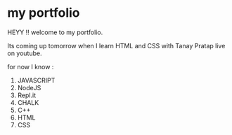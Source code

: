 # my portfolio

HEYY !! welcome to my portfolio.

Its coming up tomorrow when I learn HTML and CSS with Tanay Pratap live on youtube.

for now I know :

1. JAVASCRIPT
1. NodeJS
1. Repl.it
1. CHALK
1. C++
1. HTML
1. CSS
